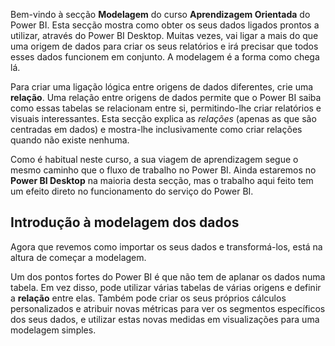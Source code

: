 Bem-vindo à secção **Modelagem** do curso **Aprendizagem Orientada** do Power BI. Esta secção mostra como obter os seus dados ligados prontos a utilizar, através do Power BI Desktop. Muitas vezes, vai ligar a mais do que uma origem de dados para criar os seus relatórios e irá precisar que todos esses dados funcionem em conjunto. A modelagem é a forma como chega lá.

Para criar uma ligação lógica entre origens de dados diferentes, crie uma **relação**. Uma relação entre origens de dados permite que o Power BI saiba como essas tabelas se relacionam entre si, permitindo-lhe criar relatórios e visuais interessantes. Esta secção explica as *relações* (apenas as que são centradas em dados) e mostra-lhe inclusivamente como criar relações quando não existe nenhuma.

Como é habitual neste curso, a sua viagem de aprendizagem segue o mesmo caminho que o fluxo de trabalho no Power BI. Ainda estaremos no **Power BI Desktop** na maioria desta secção, mas o trabalho aqui feito tem um efeito direto no funcionamento do serviço do Power BI.

## <a name="introduction-to-modeling-your-data"></a>Introdução à modelagem dos dados
Agora que revemos como importar os seus dados e transformá-los, está na altura de começar a modelagem.

Um dos pontos fortes do Power BI é que não tem de aplanar os dados numa tabela. Em vez disso, pode utilizar várias tabelas de várias origens e definir a **relação** entre elas. Também pode criar os seus próprios cálculos personalizados e atribuir novas métricas para ver os segmentos específicos dos seus dados, e utilizar estas novas medidas em visualizações para uma modelagem simples.

